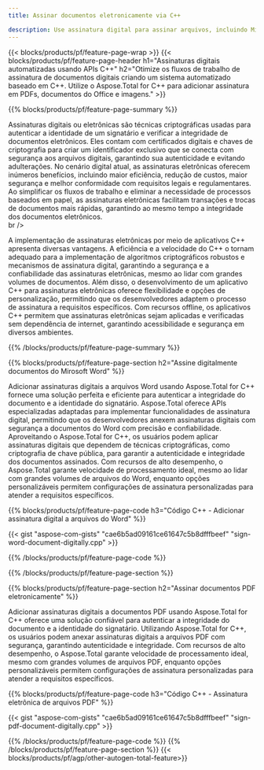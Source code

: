 ```yaml
---
title: Assinar documentos eletronicamente via C++ 

description: Use assinatura digital para assinar arquivos, incluindo Microsoft Word, Excel, PowerPoint, PDF e imagens por meio de seu aplicativo C++. Adicione assinatura eletrônica on-line via aplicativo.
---
```


{{< blocks/products/pf/feature-page-wrap >}}
{{< blocks/products/pf/feature-page-header h1="Assinaturas digitais automatizadas usando APIs C++" h2="Otimize os fluxos de trabalho de assinatura de documentos digitais criando um sistema automatizado baseado em C++. Utilize o Aspose.Total for C++ para adicionar assinatura em PDFs, documentos do Office e imagens." >}}

{{% blocks/products/pf/feature-page-summary %}}

Assinaturas digitais ou eletrônicas são técnicas criptográficas usadas para autenticar a identidade de um signatário e verificar a integridade de documentos eletrônicos. Eles contam com certificados digitais e chaves de criptografia para criar um identificador exclusivo que se conecta com segurança aos arquivos digitais, garantindo sua autenticidade e evitando adulterações. No cenário digital atual, as assinaturas eletrônicas oferecem inúmeros benefícios, incluindo maior eficiência, redução de custos, maior segurança e melhor conformidade com requisitos legais e regulamentares. Ao simplificar os fluxos de trabalho e eliminar a necessidade de processos baseados em papel, as assinaturas eletrônicas facilitam transações e trocas de documentos mais rápidas, garantindo ao mesmo tempo a integridade dos documentos eletrônicos. <br /> br />

A implementação de assinaturas eletrônicas por meio de aplicativos C++ apresenta diversas vantagens. A eficiência e a velocidade do C++ o tornam adequado para a implementação de algoritmos criptográficos robustos e mecanismos de assinatura digital, garantindo a segurança e a confiabilidade das assinaturas eletrônicas, mesmo ao lidar com grandes volumes de documentos. Além disso, o desenvolvimento de um aplicativo C++ para assinaturas eletrônicas oferece flexibilidade e opções de personalização, permitindo que os desenvolvedores adaptem o processo de assinatura a requisitos específicos. Com recursos offline, os aplicativos C++ permitem que assinaturas eletrônicas sejam aplicadas e verificadas sem dependência de internet, garantindo acessibilidade e segurança em diversos ambientes. 

{{% /blocks/products/pf/feature-page-summary  %}}

{{% blocks/products/pf/feature-page-section  h2="Assine digitalmente documentos do Mirosoft Word" %}}

Adicionar assinaturas digitais a arquivos Word usando Aspose.Total for C++ fornece uma solução perfeita e eficiente para autenticar a integridade do documento e a identidade do signatário. Aspose.Total oferece APIs especializadas adaptadas para implementar funcionalidades de assinatura digital, permitindo que os desenvolvedores anexem assinaturas digitais com segurança a documentos do Word com precisão e confiabilidade. Aproveitando o Aspose.Total for C++, os usuários podem aplicar assinaturas digitais que dependem de técnicas criptográficas, como criptografia de chave pública, para garantir a autenticidade e integridade dos documentos assinados. Com recursos de alto desempenho, o Aspose.Total garante velocidade de processamento ideal, mesmo ao lidar com grandes volumes de arquivos do Word, enquanto opções personalizáveis permitem configurações de assinatura personalizadas para atender a requisitos específicos. 

{{% blocks/products/pf/feature-page-code h3="Código C++ - Adicionar assinatura digital a arquivos do Word" %}}

{{< gist "aspose-com-gists" "cae6b5ad09161ce61647c5b8dfffbeef" "sign-word-document-digitally.cpp" >}}

{{% /blocks/products/pf/feature-page-code  %}}

{{% /blocks/products/pf/feature-page-section %}}

{{% blocks/products/pf/feature-page-section  h2="Assinar documentos PDF eletronicamente" %}}

Adicionar assinaturas digitais a documentos PDF usando Aspose.Total for C++ oferece uma solução confiável para autenticar a integridade do documento e a identidade do signatário.  Utilizando Aspose.Total for C++, os usuários podem anexar assinaturas digitais a arquivos PDF com segurança, garantindo autenticidade e integridade. Com recursos de alto desempenho, o Aspose.Total garante velocidade de processamento ideal, mesmo com grandes volumes de arquivos PDF, enquanto opções personalizáveis permitem configurações de assinatura personalizadas para atender a requisitos específicos.

{{% blocks/products/pf/feature-page-code h3="Código C++ - Assinatura eletrônica de arquivos PDF" %}}

{{< gist "aspose-com-gists" "cae6b5ad09161ce61647c5b8dfffbeef" "sign-pdf-document-digitally.cpp" >}}

{{% /blocks/products/pf/feature-page-code  %}}
{{% /blocks/products/pf/feature-page-section %}}
{{< blocks/products/pf/agp/other-autogen-total-feature>}}